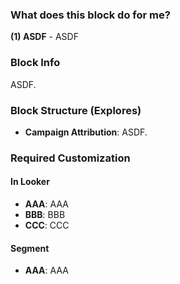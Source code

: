### What does this block do for me?

**(1) ASDF** - ASDF

### Block Info
ASDF.

### Block Structure (Explores)
* **Campaign Attribution**: ASDF.

### Required Customization

#### In Looker
* **AAA**: AAA
* **BBB**: BBB
* **CCC**: CCC

#### Segment
* **AAA**: AAA
